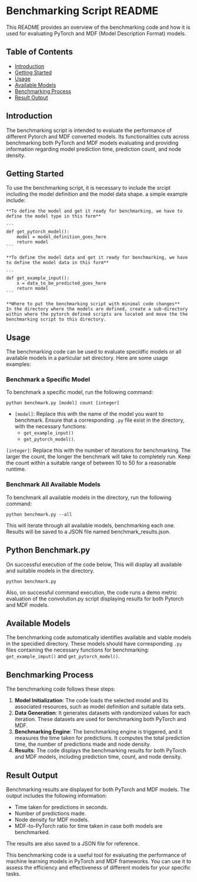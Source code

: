 # Benchmarking Script README
This README provides an overview of the benchmarking code and how it is used for evaluating PyTorch and MDF (Model Description Format) models.

## Table of Contents
- [Introduction](#introduction)
- [Getting Started](#getting-started)
- [Usage](#usage)
- [Available Models](#available-models)
- [Benchmarking Process](#benchmarking-process)
- [Result Output](#result-output)

## Introduction
The benchmarking script is intended to evaluate the performance of different Pytorch and MDF converted models. Its functionalities cuts across benchmarking both PyTorch and MDF models evaluating and providing information regarding model prediction time, prediction count, and node density.

## Getting Started
To use the benchmarking script, it is necessary to include the srcipt including the model definition and the model data shape. a simple example include:

    **To define the model and get it ready for benchmarking, we have to define the model type in this form**
    
    ```
    def get_pytorch_model():
        model = model_definition_goes_here
        return model
    ```

    **To define the model data and get it ready for benchmarking, we have to define the model data in this form**
    
    ```
    def get_example_input():
        x = data_to_be_predicted_goes_here
        return model
    ```

    **Where to put the benchmarking script with minimal code changes**
    In the directory where the models are defined, create a sub-directory within where the pytorch defined scripts are located and move the the benchmarking script to this directory.

## Usage
The benchmarking code can be used to evaluate specidfic models or all available models in a particular set directory. Here are some usage examples:

### **Benchmark a Specific Model**
To benchmark a specific model, run the following command:

```
python benchmark.py [model] count [integer]
```

- `[model]`: Replace this with the name of the model you want to benchmark. Ensure that a corresponding `.py` file exist in the directory, with the necessary functions:
    - `get_example_input()`
    - `get_pytorch_model()`.

`[integer]`: Replace this with the number of iterations for benchmarking. The larger the count, the longer the benchmark will take to completely run. Keep the count within a suitable range of between 10 to 50 for a reasonable runtime.

### **Benchmark All Available Models**
To benchmark all available models in the directory, run the following command:

```
python benchmark.py --all
```

This will iterate through all available models, benchmarking each one. Results will be saved to a JSON file named benchmark_results.json.

## Python Benchmark.py
On successful execution of the code below, This will display all available and suitable models in the directory.

```
python benchmark.py
```

Also, on successful command execution, the code runs a demo metric evaluation of the convolution.py script displaying results for both Pytorch and MDF models.

## Available Models
The benchmarking code automatically identifies available and viable models in the specidied directory. These models should have corresponding `.py` files containing the necessary functions for benchmarking: `get_example_imput()` and `get_pytorch_model()`.

## Benchmarking Process
The benchmarking code follows these steps:
1. **Model Initialization**: The code loads the selected model and its associated resources, such as model definition and suitable data sets.
2. **Data Generation**: It generates datasets with randomized values for each iteration. These datasets are used for benchmarking both PyTorch and MDF.
3. **Benchmarking Engine**: The benchmarking engine is triggered, and it measures the time taken for predictions. It computes the total prediction time, the number of predictions made and node density.
4. **Results**: The code displays the benchmarking results for both PyTorch and MDF models, including prediction time, count, and node density.

## Result Output
Benchmarking results are displayed for both PyTorch and MDF models. The output includes the following information:
- Time taken for predictions in seconds.
- Number of predictions made.
- Node density for MDF models.
- MDF-to-PyTorch ratio for time taken in case both models are benchmarked.

The results are also saved to a JSON file for reference.

This benchmarking code is a useful tool for evaluating the performance of machine learning models in PyTorch and MDF frameworks. You can use it to assess the efficiency and effectiveness of different models for your specific tasks.
